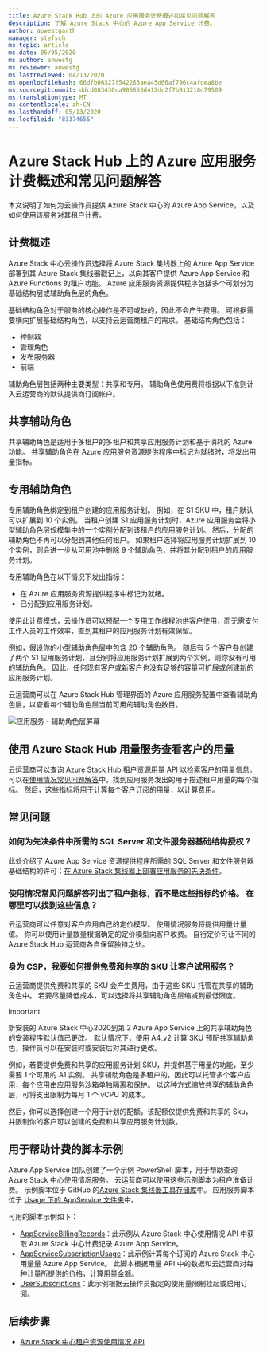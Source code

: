 ```yaml
---
title: Azure Stack Hub 上的 Azure 应用服务计费概述和常见问题解答
description: 了解 Azure Stack 中心的 Azure App Service 计费。
author: apwestgarth
manager: stefsch
ms.topic: article
ms.date: 05/05/2020
ms.author: anwestg
ms.reviewer: anwestg
ms.lastreviewed: 04/13/2020
ms.openlocfilehash: 66dfb06327f542263aea45d66af796c4afcea8be
ms.sourcegitcommit: ddcd083430ca905653d412dc2f7b813218d79509
ms.translationtype: MT
ms.contentlocale: zh-CN
ms.lasthandoff: 05/13/2020
ms.locfileid: "83374655"
---
```

# <a name="azure-app-service-on-azure-stack-hub-billing-overview-and-faq"></a>Azure Stack Hub 上的 Azure 应用服务计费概述和常见问题解答

本文说明了如何为云操作员提供 Azure Stack 中心的 Azure App Service，以及如何使用该服务对其租户计费。

## <a name="billing-overview"></a>计费概述

Azure Stack 中心云操作员选择将 Azure Stack 集线器上的 Azure App Service 部署到其 Azure Stack 集线器戳记上，以向其客户提供 Azure App Service 和 Azure Functions 的租户功能。 Azure 应用服务资源提供程序包括多个可划分为基础结构层或辅助角色层的角色。

基础结构角色对于服务的核心操作是不可或缺的，因此不会产生费用。 可根据需要横向扩展基础结构角色，以支持云运营商租户的需求。 基础结构角色包括：

- 控制器
- 管理角色
- 发布服务器
- 前端

辅助角色层包括两种主要类型：共享和专用。 辅助角色使用费将根据以下准则计入云运营商的默认提供商订阅帐户。

## <a name="shared-workers"></a>共享辅助角色

共享辅助角色是适用于多租户的多租户和共享应用服务计划和基于消耗的 Azure 功能。 共享辅助角色在 Azure 应用服务资源提供程序中标记为就绪时，将发出用量指标。

## <a name="dedicated-workers"></a>专用辅助角色

专用辅助角色绑定到租户创建的应用服务计划。 例如，在 S1 SKU 中，租户默认可以扩展到 10 个实例。 当租户创建 S1 应用服务计划时，Azure 应用服务会将小型辅助角色层规模集中的一个实例分配到该租户的应用服务计划。 然后，分配的辅助角色不再可以分配到其他任何租户。 如果租户选择将应用服务计划扩展到 10 个实例，则会进一步从可用池中删除 9 个辅助角色，并将其分配到租户的应用服务计划。

专用辅助角色在以下情况下发出指标：

- 在 Azure 应用服务资源提供程序中标记为就绪。
- 已分配到应用服务计划。

使用此计费模式，云操作员可以预配一个专用工作线程池供客户使用，而无需支付工作人员的工作效率，直到其租户的应用服务计划有效保留。

例如，假设你的小型辅助角色层中包含 20 个辅助角色。 随后有 5 个客户各创建了两个 S1 应用服务计划，且分别将应用服务计划扩展到两个实例，则你没有可用的辅助角色。 因此，任何现有客户或新客户也没有足够的容量可扩展或创建新的应用服务计划。

云运营商可以在 Azure Stack Hub 管理界面的 Azure 应用服务配置中查看辅助角色层，以查看每个辅助角色层当前可用的辅助角色数目。

![应用服务 - 辅助角色层屏幕][1]

## <a name="see-customer-usage-by-using-the-azure-stack-hub-usage-service"></a>使用 Azure Stack Hub 用量服务查看客户的用量

云运营商可以查询 [Azure Stack Hub 租户资源用量 API](azure-stack-tenant-resource-usage-api.md) 以检索客户的用量信息。 可以在[使用情况常见问题解答](azure-stack-usage-related-faq.md)中，找到应用服务发出的用于描述租户用量的每个指标。 然后，这些指标将用于计算每个客户订阅的用量，以计算费用。

## <a name="frequently-asked-questions"></a>常见问题

### <a name="how-do-i-license-the-sql-server-and-file-server-infrastructure-required-in-the-prerequisites"></a>如何为先决条件中所需的 SQL Server 和文件服务器基础结构授权？

此处介绍了 Azure App Service 资源提供程序所需的 SQL Server 和文件服务器基础结构的许可：[在 Azure Stack 集线器上部署应用服务的先决条件](azure-stack-app-service-before-you-get-started.md#licensing-concerns-for-required-file-server-and-sql-server)。

### <a name="the-usage-faq-lists-the-tenant-meters-but-not-the-prices-for-those-meters-where-can-i-find-them"></a>使用情况常见问题解答列出了租户指标，而不是这些指标的价格。 在哪里可以找到这些信息？

云运营商可以任意对客户应用自己的定价模型。 使用情况服务将提供用量计量值。 你可以使用计量数量根据确定的定价模型向客户收费。 自行定价可让不同的 Azure Stack Hub 运营商各自保留独特之处。

### <a name="as-a-csp-how-can-i-offer-free-and-shared-skus-for-customers-to-try-out-the-service"></a>身为 CSP，我要如何提供免费和共享的 SKU 让客户试用服务？

云运营商提供免费和共享的 SKU 会产生费用，由于这些 SKU 托管在共享的辅助角色中。 若要尽量降低成本，可以选择将共享辅助角色层缩减到最低限度。

> [!IMPORTANT] 
> 新安装的 Azure Stack 中心2020到第 2 Azure App Service 上的共享辅助角色的安装程序默认值已更改。  默认情况下，使用 A4_v2 计算 SKU 预配共享辅助角色，操作员可以在安装时或安装后对其进行更改。

例如，若要提供免费和共享的应用服务计划 SKU，并提供基于用量的功能，至少需要 1 个可用的 A1 实例。 共享辅助角色是多租户的，因此可以托管多个客户应用，每个应用由应用服务沙箱单独隔离和保护。 以这种方式缩放共享的辅助角色层，可将支出限制为每月 1 个 vCPU 的成本。

然后，你可以选择创建一个用于计划的配额，该配额仅提供免费和共享的 Sku，并限制你的客户可以创建的免费和共享应用服务计划数。

## <a name="sample-scripts-to-assist-with-billing"></a>用于帮助计费的脚本示例

Azure App Service 团队创建了一个示例 PowerShell 脚本，用于帮助查询 Azure Stack 中心使用情况服务。 云运营商可以使用这些示例脚本为租户准备计费。 示例脚本位于 GitHub 的[Azure Stack 集线器工具存储库](https://github.com/Azure/AzureStack-tools)中。 应用服务脚本位于 [Usage 下的 AppService 文件夹](https://aka.ms/aa6zku8)中。

可用的脚本示例如下：

- [AppServiceBillingRecords](https://aka.ms/aa6zku2)：此示例从 Azure Stack 中心使用情况 API 中获取 Azure Stack 中心计费记录 Azure App Service。
- [AppServiceSubscriptionUsage](https://aka.ms/aa6zku6)：此示例计算每个订阅的 Azure Stack 中心用量量 Azure App Service。 此脚本根据用量 API 中的数据和云运营商对每种计量所提供的价格，计算用量金额。
- [UserSubscriptions](https://aka.ms/aa6zku7)：此示例根据云操作员指定的使用量限制挂起或启用订阅。

## <a name="next-steps"></a>后续步骤

- [Azure Stack 中心租户资源使用情况 API](azure-stack-tenant-resource-usage-api.md)

<!--Image references-->
[1]: ./media/app-service-billing-faq/app-service-worker-tiers.png
